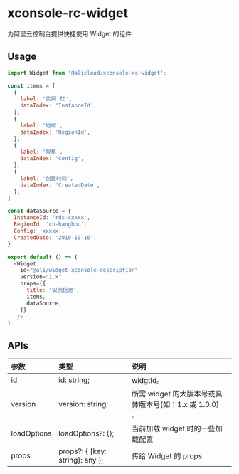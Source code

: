 # xconsole-rc-widget

为阿里云控制台提供快捷使用 Widget 的组件

## Usage

```js
import Widget from '@alicloud/xconsole-rc-widget';

const items = [
  {
    label: '实例 ID',
    dataIndex: 'InstanceId',
  },
  {
    label: '地域',
    dataIndex: 'RegionId',
  },
  {
    label: '规格',
    dataIndex: 'Config',
  },
  {
    label: '创建时间',
    dataIndex: 'CreatedDate',
  },
]

const dataSource = {
  InstanceId: 'rds-xxxxx',
  RegionId: 'cn-hanghou',
  Config: 'xxxxx',
  CreatedDate: '2019-10-10',
}

export default () => (
  <Widget
    id="@ali/widget-xconsole-description"
    version="1.x"
    props={{
      title: '实例信息',
      items,
      dataSource,
    }}
   />
)
```

## APIs
| 参数 | 类型 | 说明 |
|:--|:--|:--|
| id | id: string; | widgtId。|
| version | version: string; | 所需 widget 的大版本号或具体版本号(如：1.x 或 1.0.0)	。 |
| loadOptions | loadOptions?: {}; | 当前加载 widget 时的一些加载配置 |
| props | props?: { [key: string]: any }; | 传给 Widget 的 props |